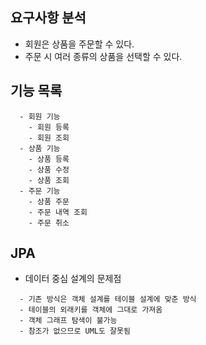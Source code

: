 ## 요구사항 분석
  + 회원은 상품을 주문할 수 있다.
  + 주문 시 여러 종류의 상품을 선택할 수 있다.

## 기능 목록
``` 
  - 회원 기능
    - 회원 등록
    - 회원 조회
  - 상품 기능
    - 상품 등록
    - 상품 수정
    - 상품 조회
  - 주문 기능
    - 상품 주문
    - 주문 내역 조회
    - 주문 취소   
```

## JPA
+ 데이터 중심 설계의 문제점
``` 
  - 기존 방식은 객체 설계를 테이블 설계에 맞춘 방식
  - 테이블의 외래키를 객체에 그대로 가져옴
  - 객체 그래프 탐색이 불가능
  - 참조가 없으므로 UML도 잘못됨
```
